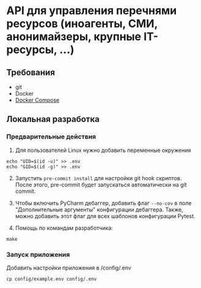 # API для управления перечнями ресурсов (иноагенты, СМИ, анонимайзеры, крупные IT-ресурсы, ...)

## Требования

- git
- Docker
- [Docker Compose](https://docs.docker.com/compose/#compose-v2-and-the-new-docker-compose-command)

## Локальная разработка

### Предварительные действия

1. Для пользователей Linux нужно добавить переменные окружения

```shell
echo "UID=$(id -u)" >> .env
echo "GID=$(id -g)" >> .env
```

2. Запустить `pre-commit install` для настройки git hook скриптов.
   После этого, pre-commit будет запускаться автоматически на git commit.

3. Чтобы включить PyCharm дебаггер, добавить флаг `--no-cov` в поле "Дополнительные аргументы" конфигурации дебаггера.
   Также, можно добавить этот флаг для всех шаблонов конфигурации Pytest.

4. Помощь по командам разработчика:

```shell
make
```

### Запуск приложения

Добавить настройки приложения в /config/.env

```shell
cp config/example.env config/.env
```
